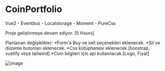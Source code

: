 # CoinPortfolio

Vue2 - Eventbus - Localstorage - Moment - PureCss

Proje geliştirmeye devam ediyor.
[5 Hours]

Planlanan değişiklikler:
*Form'a Buy ve sell seçenekleri eklenecek.
*Sil ve düzenle butonları eklenecek.
*Css kütüphanesi eklenecek.[boostrap, vuetify veya tailwind]
*Coin bilgileri için api kullanılacak.[Logo, Fiyat]

![image](https://user-images.githubusercontent.com/57057605/168485579-c03436c6-404c-4f3c-a1f9-3f52aac1c714.png)
